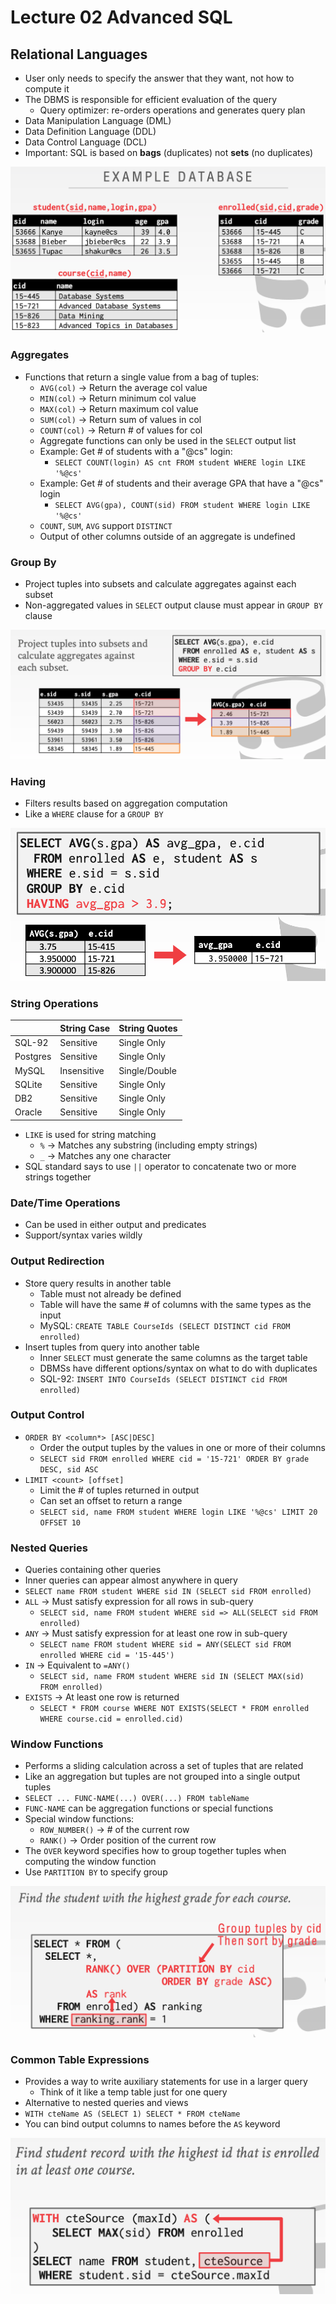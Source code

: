 # Lecture 02 Advanced SQL

## Relational Languages

* User only needs to specify the answer that they want, not how to compute it
* The DBMS is responsible for efficient evaluation of the query
  * Query optimizer: re-orders operations and generates query plan
* Data Manipulation Language (DML)
* Data Definition Language (DDL)
* Data Control Language (DCL)
* Important: SQL is based on **bags** (duplicates) not **sets** (no duplicates)

![example_database](images/lecture02-advancedsql/example_database.png)

### Aggregates

* Functions that return a single value from a bag of tuples:
  * `AVG(col)` -> Return the average col value
  * `MIN(col)` -> Return minimum col value
  * `MAX(col)` -> Return maximum col value
  * `SUM(col)` -> Return sum of values in col
  * `COUNT(col)` -> Return # of values for col
  * Aggregate functions can only be used in the `SELECT` output list
  * Example: Get # of students with a "@cs" login:
    * `SELECT COUNT(login) AS cnt FROM student WHERE login LIKE '%@cs'`
  * Example: Get # of students and their average GPA that have a "@cs" login
    * `SELECT AVG(gpa), COUNT(sid) FROM student WHERE login LIKE '%@cs'`
  * `COUNT`, `SUM`, `AVG` support `DISTINCT`
  * Output of other columns outside of an aggregate is undefined

### Group By

* Project tuples into subsets and calculate aggregates against each subset
* Non-aggregated values in `SELECT` output clause must appear in `GROUP BY` clause

![group_by_example](images/lecture02-advancedsql/group_by_example.png)

### Having

* Filters results based on aggregation computation
* Like a `WHERE` clause for a `GROUP BY`

![having_example](images/lecture02-advancedsql/having_example.png)

### String Operations

|          | String Case | String Quotes |
| -------- | ----------- | ------------- |
| SQL-92   | Sensitive   | Single Only   |
| Postgres | Sensitive   | Single Only   |
| MySQL    | Insensitive | Single/Double |
| SQLite   | Sensitive   | Single Only   |
| DB2      | Sensitive   | Single Only   |
| Oracle   | Sensitive   | Single Only   |

* `LIKE` is used for string matching
  * `%` -> Matches any substring (including empty strings)
  * `_` -> Matches any one character
* SQL standard says to use `||` operator to concatenate two or more strings together

### Date/Time Operations

* Can be used in either output and predicates
* Support/syntax varies wildly

### Output Redirection

* Store query results in another table
  * Table must not already be defined
  * Table will have the same # of columns with the same types as the input
  * MySQL: `CREATE TABLE CourseIds (SELECT DISTINCT cid FROM enrolled)`
* Insert tuples from query into another table
  * Inner `SELECT` must generate the same columns as the target table
  * DBMSs have different options/syntax on what to do with duplicates
  * SQL-92: `INSERT INTO CourseIds (SELECT DISTINCT cid FROM enrolled)`

### Output Control

* `ORDER BY <column*> [ASC|DESC]`
  * Order the output tuples by the values in one or more of their columns
  * `SELECT sid FROM enrolled WHERE cid = '15-721' ORDER BY grade DESC, sid ASC`
* `LIMIT <count> [offset]`
  * Limit the # of tuples returned in output
  * Can set an offset to return a range
  * `SELECT sid, name FROM student WHERE login LIKE '%@cs' LIMIT 20 OFFSET 10`

### Nested Queries

* Queries containing other queries
* Inner queries can appear almost anywhere in query
* `SELECT name FROM student WHERE sid IN (SELECT sid FROM enrolled)`
* `ALL` -> Must satisfy expression for all rows in sub-query
  * `SELECT sid, name FROM student WHERE sid => ALL(SELECT sid FROM enrolled)`
* `ANY` -> Must satisfy expression for at least one row in sub-query
  * `SELECT name FROM student WHERE sid = ANY(SELECT sid FROM enrolled WHERE cid = '15-445')`
* `IN` -> Equivalent to `=ANY()`
  * `SELECT sid, name FROM student WHERE sid IN (SELECT MAX(sid) FROM enrolled)`
* `EXISTS` -> At least one row is returned
  * `SELECT * FROM course WHERE NOT EXISTS(SELECT * FROM enrolled WHERE course.cid = enrolled.cid)`

### Window Functions

* Performs a sliding calculation across a set of tuples that are related
* Like an aggregation but tuples are not grouped into a single output tuples
* `SELECT ... FUNC-NAME(...) OVER(...) FROM tableName`
* `FUNC-NAME` can be aggregation functions or special functions
* Special window functions:
  * `ROW_NUMBER()` -> # of the current row
  * `RANK()` -> Order position of the current row
* The `OVER` keyword specifies how to group together tuples when computing the window function
* Use `PARTITION BY` to specify group

![window_functions_example](images/lecture02-advancedsql/window_functions_example.png)

### Common Table Expressions

* Provides a way to write auxiliary statements for use in a larger query
  * Think of it like a temp table just for one query
* Alternative to nested queries and views
* `WITH cteName AS (SELECT 1) SELECT * FROM cteName`
* You can bind output columns to names before the `AS` keyword

![common_table_expressions_example](images/lecture02-advancedsql/common_table_expressions_example.png)
